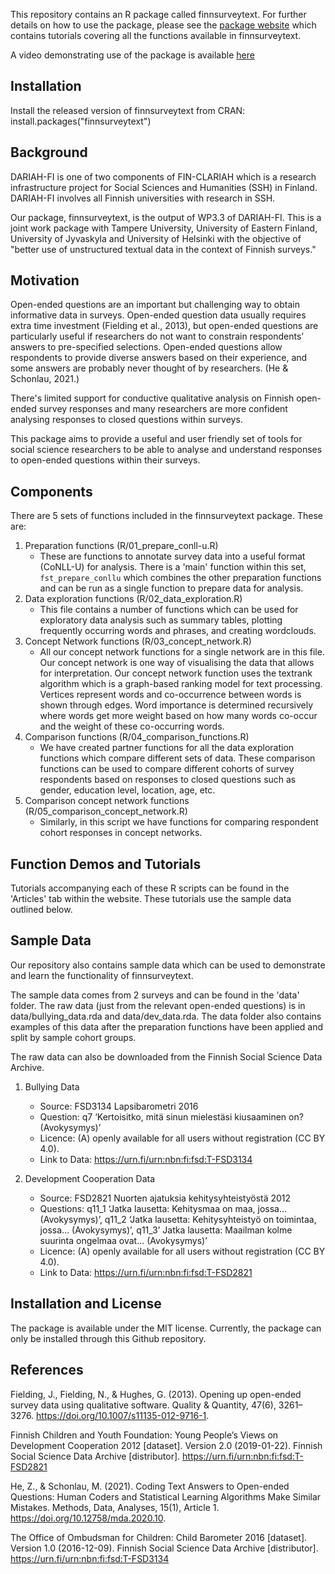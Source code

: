 This repository contains an R package called finnsurveytext. 
For further details on how to use the package, please see the [package website](https://dariah-fi-survey-concept-network.github.io/finnsurveytext/index.html) which contains tutorials covering all the functions available in finnsurveytext. 

A video demonstrating use of the package is available [here](https://www.helsinki.fi/fi/unitube/video/307d2df5-1a2b-4440-9562-d7d915addc35)

## Installation ##
Install the released version of finnsurveytext from CRAN:
install.packages("finnsurveytext")
 
## Background ##
DARIAH-FI is one of two components of FIN-CLARIAH which is a research infrastructure project for Social Sciences and Humanities (SSH) in Finland. DARIAH-FI involves all Finnish universities with research in SSH. 
 
Our package, finnsurveytext, is the output of WP3.3 of DARIAH-FI. This is a joint work package with Tampere University, University of Eastern Finland, University of Jyvaskyla and University of Helsinki with the objective of "better use of unstructured textual data in the context of Finnish surveys."
 
## Motivation ##
Open-ended questions are an important but challenging way to obtain informative data in surveys. Open-ended question data usually requires extra time investment (Fielding et al., 2013), but open-ended questions are particularly useful if researchers do not want to constrain respondents’ answers to pre-specified selections. Open-ended questions allow respondents to provide diverse answers based on their experience, and some answers are probably never thought of by researchers. (He & Schonlau, 2021.)
 
There's limited support for conductive qualitative analysis on Finnish open-ended survey responses and many researchers are more confident analysing responses to closed questions within surveys.
 
This package aims to provide a useful and user friendly set of tools for social science researchers to be able to analyse and understand responses to open-ended questions within their surveys. 
 
## Components ##
There are 5 sets of functions included in the finnsurveytext package. These are: 
 
1. Preparation functions (R/01_prepare_conll-u.R)
    * These are functions to annotate survey data into a useful format (CoNLL-U) for analysis. There is a 'main' function within this set, `fst_prepare_conllu` which combines the other preparation functions and can be run as a single function to prepare data for analysis. 
2. Data exploration functions (R/02_data_exploration.R)
    * This file contains a number of functions which can be used for exploratory data analysis such as summary tables, plotting frequently occurring words and phrases, and creating wordclouds.
3. Concept Network functions (R/03_concept_network.R)
    *	All our concept network functions for a single network are in this file. Our concept network is one way of visualising the data that allows for interpretation. Our concept network function uses the textrank algorithm which is a graph-based ranking model for text processing. Vertices represent words and co-occurrence between words is shown through edges. Word importance is determined recursively where words get more weight based on how many words co-occur and the weight of these co-occurring words. 
4. Comparison functions (R/04_comparison_functions.R)
    * We have created  partner functions for all the data exploration functions which compare different sets of data. These comparison functions can be used to compare different cohorts of survey respondents based on responses to closed questions such as gender, education level, location, age, etc. 
5.	Comparison concept network functions (R/05_comparison_concept_network.R)
    * Similarly, in this script we have functions for comparing respondent cohort responses in concept networks.
 
 
## Function Demos and Tutorials ##
Tutorials accompanying each of these R scripts can be found in the 'Articles' tab within the website. These tutorials use the sample data outlined below.  
 
 
## Sample Data ##
Our repository also contains sample data which can be used to demonstrate and learn the functionality of finnsurveytext. 
 
The sample data comes from 2 surveys and can be found in the 'data' folder. The raw data (just from the relevant open-ended questions) is in data/bullying_data.rda and data/dev_data.rda. The data folder also contains examples of this data after the preparation functions have been applied and split by sample cohort groups. 
 
The raw data can also be downloaded from the Finnish Social Science Data Archive.  
 
1. Bullying Data
    * Source: FSD3134 Lapsibarometri 2016
    * Question: q7 ‘Kertoisitko, mitä sinun mielestäsi kiusaaminen on? (Avokysymys)’
    *	Licence: (A) openly available for all users without registration (CC BY 4.0).
    *	Link to Data: https://urn.fi/urn:nbn:fi:fsd:T-FSD3134
 
2. Development Cooperation Data
    *	Source: FSD2821 Nuorten ajatuksia kehitysyhteistyöstä 2012
    *	Questions: q11_1 ‘Jatka lausetta: Kehitysmaa on maa, jossa… (Avokysymys)’, q11_2 ‘Jatka lausetta: Kehitysyhteistyö on toimintaa, jossa… (Avokysymys)’, q11_3’ Jatka lausetta: Maailman kolme suurinta	ongelmaa ovat… (Avokysymys)’
    *	Licence: (A) openly available for all users without registration (CC BY 4.0).
    *	Link to Data: https://urn.fi/urn:nbn:fi:fsd:T-FSD2821
 
 
## Installation and License ##
The package is available under the MIT license.
Currently, the package can only be installed through this Github repository. 
 
## References ##
Fielding, J., Fielding, N., & Hughes, G. (2013). Opening up open-ended survey data using qualitative software. Quality & Quantity, 47(6), 3261–3276. https://doi.org/10.1007/s11135-012-9716-1.
 
Finnish Children and Youth Foundation: Young People’s Views on Development Cooperation 2012 [dataset].
Version 2.0 (2019-01-22). Finnish Social Science Data Archive [distributor]. https://urn.fi/urn:nbn:fi:fsd:T-FSD2821
 
He, Z., & Schonlau, M. (2021). Coding Text Answers to Open-ended Questions: Human Coders and Statistical Learning Algorithms Make Similar Mistakes. Methods, Data, Analyses, 15(1), Article 1. https://doi.org/10.12758/mda.2020.10.
 
The Office of Ombudsman for Children: Child Barometer 2016 [dataset]. Version 1.0 (2016-12-09). Finnish
Social Science Data Archive [distributor]. https://urn.fi/urn:nbn:fi:fsd:T-FSD3134
 
 
 
 
 

